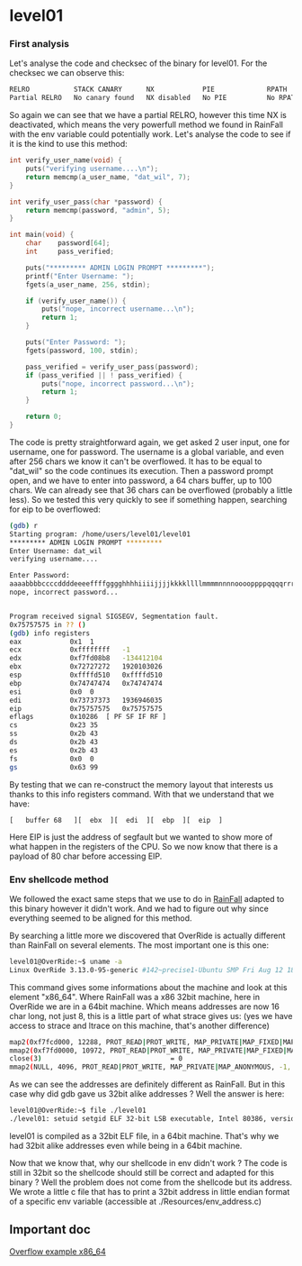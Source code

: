 # level01

### First analysis

Let's analyse the code and checksec of the binary for level01. For the checksec we can observe this:

```sh
RELRO           STACK CANARY      NX            PIE             RPATH      RUNPATH      FILE
Partial RELRO   No canary found   NX disabled   No PIE          No RPATH   No RUNPATH   /home/users/level01/level01
```

So again we can see that we have a partial RELRO, however this time NX is deactivated, which means the very powerfull method we found in RainFall with the env variable could potentially work. Let's analyse the code to see if it is the kind to use this method:

```c
int verify_user_name(void) {
    puts("verifying username....\n");
    return memcmp(a_user_name, "dat_wil", 7);
}

int verify_user_pass(char *password) {
    return memcmp(password, "admin", 5);
}

int main(void) {
    char    password[64];
    int     pass_verified;

    puts("********* ADMIN LOGIN PROMPT *********");
    printf("Enter Username: ");
    fgets(a_user_name, 256, stdin);

    if (verify_user_name()) {
        puts("nope, incorrect username...\n");
        return 1;
    }

    puts("Enter Password: ");
    fgets(password, 100, stdin);

    pass_verified = verify_user_pass(password);
    if (pass_verified || ! pass_verified) {
        puts("nope, incorrect password...\n");
        return 1;
    }

    return 0;
}
```

The code is pretty straightforward again, we get asked 2 user input, one for username, one for password. The username is a global variable, and even after 256 chars we know it can't be overflowed. It has to be equal to "dat_wil" so the code continues its execution. Then a password prompt open, and we have to enter into password, a 64 chars buffer, up to 100 chars. We can already see that 36 chars can be overflowed (probably a little less). So we tested this very quickly to see if something happen, searching for eip to be overflowed:

```sh
(gdb) r
Starting program: /home/users/level01/level01 
********* ADMIN LOGIN PROMPT *********
Enter Username: dat_wil
verifying username....

Enter Password: 
aaaabbbbccccddddeeeeffffgggghhhhiiiijjjjkkkkllllmmmmnnnnooooppppqqqqrrrrssssttttuuuuvvvvwwwwxxxxyyyyzzzz
nope, incorrect password...


Program received signal SIGSEGV, Segmentation fault.
0x75757575 in ?? ()
(gdb) info registers
eax            0x1	1
ecx            0xffffffff	-1
edx            0xf7fd08b8	-134412104
ebx            0x72727272	1920103026
esp            0xffffd510	0xffffd510
ebp            0x74747474	0x74747474
esi            0x0	0
edi            0x73737373	1936946035
eip            0x75757575	0x75757575
eflags         0x10286	[ PF SF IF RF ]
cs             0x23	35
ss             0x2b	43
ds             0x2b	43
es             0x2b	43
fs             0x0	0
gs             0x63	99
```

By testing that we can re-construct the memory layout that interests us thanks to this info registers command. With that we understand that we have:

```
[   buffer 68   ][  ebx  ][  edi  ][  ebp  ][  eip  ]
```

Here EIP is just the address of segfault but we wanted to show more of what happen in the registers of the CPU. So we now know that there is a payload of 80 char before accessing EIP.

### Env shellcode method

We followed the exact same steps that we use to do in [RainFall](https://github.com/kbarbry/RainFall/blob/main/~bonus2/walkthrough.md) adapted to this binary however it didn't work. And we had to figure out why since everything seemed to be aligned for this method.

By searching a little more we discovered that OverRide is actually different than RainFall on several elements. The most important one is this one:

```sh
level01@OverRide:~$ uname -a
Linux OverRide 3.13.0-95-generic #142~precise1-Ubuntu SMP Fri Aug 12 18:20:15 UTC 2016 x86_64 x86_64 x86_64 GNU/Linux
```

This command gives some informations about the machine and look at this element "x86_64". Where RainFall was a x86 32bit machine, here in OverRide we are in a 64bit machine. Which means addresses are now 16 char long, not just 8, this is a little part of what strace gives us: (yes we have access to strace and ltrace on this machine, that's another difference)

```sh
map2(0xf7fcd000, 12288, PROT_READ|PROT_WRITE, MAP_PRIVATE|MAP_FIXED|MAP_DENYWRITE, 3, 0x1a0) = 0xfffffffff7fcd000
mmap2(0xf7fd0000, 10972, PROT_READ|PROT_WRITE, MAP_PRIVATE|MAP_FIXED|MAP_ANONYMOUS, -1, 0) = 0xfffffffff7fd0000
close(3)                                = 0
mmap2(NULL, 4096, PROT_READ|PROT_WRITE, MAP_PRIVATE|MAP_ANONYMOUS, -1, 0) = 0xfffffffff7e2b000
```

As we can see the addresses are definitely different as RainFall. But in this case why did gdb gave us 32bit alike addresses ? Well the answer is here:

```sh
level01@OverRide:~$ file ./level01 
./level01: setuid setgid ELF 32-bit LSB executable, Intel 80386, version 1 (SYSV), dynamically linked (uses shared libs), for GNU/Linux 2.6.24, BuildID[sha1]=0x923fd646950abba3d31df70cad30a6a5ab5760e8, not stripped
```

level01 is compiled as a 32bit ELF file, in a 64bit machine. That's why we had 32bit alike addresses even while being in a 64bit machine.

Now that we know that, why our shellcode in env didn't work ? The code is still in 32bit so the shellcode should still be correct and adapted for this binary ? Well the problem does not come from the shellcode but its address. We wrote a little c file that has to print a 32bit address in little endian format of a specific env variable (accessible at ./Resources/env_address.c)

## Important doc

[Overflow example x86_64](https://www.ired.team/offensive-security/code-injection-process-injection/binary-exploitation/64-bit-stack-based-buffer-overflow)